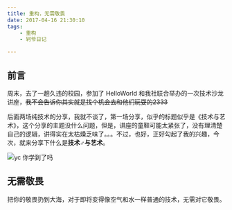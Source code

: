 ```yaml
---
title: 重构，无需敬畏
date: 2017-04-16 21:30:10
tags:
	- 重构
	- 轲爷日记

---
```




## 前言

周末，去了一趟久违的校园，参加了 HelloWorld 和我社联合举办的一次技术沙龙讲座，~~我不会告诉你其实就是找个机会去和他们玩耍的2333~~



后面两场纯技术的分享，我就不谈了，第一场分享，似乎的标题似乎是《技术与艺术》，这个分享的主题没什么问题，但是，讲座的童鞋可能太紧张了，没有理清楚自己的逻辑，讲得实在太枯燥乏味了。。。不过，也好，正好勾起了我的兴趣，今次，就来分享下什么是**技术♂与艺术**。



![yc 你学到了吗](http://7xsq1h.com1.z0.glb.clouddn.com/yc%20%E4%BD%A0%E5%AD%A6%E5%88%B0%E4%BA%86%E5%90%97.jpg)



## 无需敬畏

把你的敬畏扔到大海，对于即将变得像空气和水一样普通的技术，无需对它敬畏。





